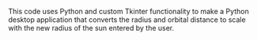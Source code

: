 This code uses Python and custom Tkinter functionality to make a Python desktop application that converts the radius and orbital distance to scale with the new radius of the sun entered by the user.
